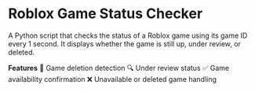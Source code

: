 # Roblox Game Status Checker
A Python script that  checks the status of a Roblox game using its game ID every 1 second. It displays whether the game is still up, under review, or deleted.

**Features**
🚫 Game deletion detection
🔍 Under review status
✅ Game availability confirmation
❌ Unavailable or deleted game handling
